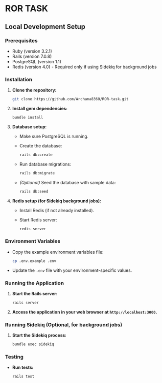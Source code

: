 # ROR TASK

## Local Development Setup

### Prerequisites

- Ruby (version 3.2.1)
- Rails (version 7.0.8)
- PostgreSQL (version  1.1)
- Redis (version 4.0) - Required only if using Sidekiq for background jobs

### Installation

1. **Clone the repository:**

    ```bash
    git clone https://github.com/Archana8360/ROR-task.git
    ```

2. **Install gem dependencies:**

    ```bash
    bundle install
    ```

3. **Database setup:**

    - Make sure PostgreSQL is running.
    - Create the database:

        ```bash
        rails db:create
        ```

    - Run database migrations:

        ```bash
        rails db:migrate
        ```

    - *(Optional)* Seed the database with sample data:

        ```bash
        rails db:seed
        ```

4. **Redis setup (for Sidekiq background jobs):**

    - Install Redis (if not already installed).
    - Start Redis server:

        ```bash
        redis-server
        ```

### Environment Variables

- Copy the example environment variables file:

    ```bash
    cp .env.example .env
    ```

- Update the `.env` file with your environment-specific values.

### Running the Application

1. **Start the Rails server:**

    ```bash
    rails server
    ```

2. **Access the application in your web browser at `http://localhost:3000`.**

### Running Sidekiq (Optional, for background jobs)

1. **Start the Sidekiq process:**

    ```bash
    bundle exec sidekiq
    ```

### Testing

- **Run tests:**

    ```bash
    rails test
    ```

